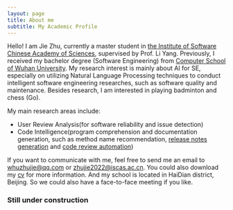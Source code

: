 ```yaml
---
layout: page
title: About me
subtitle: My Academic Profile
---
```


Hello! I am Jie Zhu, currently a master student in [the Institute of Software Chinese Academy of Sciences](http://www.iscas.ac.cn/), supervised by Prof. Li Yang. Previously, I received my bachelor degree (Software Engineering) from [Computer School of Wuhan University](http://cs.whu.edu.cn/). My research interest is mainly about AI for SE, especially on utilizing Natural Language Processing techniques to conduct intelligent software engineering researches, such as software quality and maintenance. Besides research, I am interested in playing badminton and chess (Go). 

My main research areas include:

- User Review Analysis(for software reliability and issue detection)
- Code Intelligence(program comprehension and documentation generation, such as method name recommendation, [release notes generation](https://arxiv.org/pdf/2201.06720.pdf) and [code review automation](https://arxiv.org/pdf/2208.08014.pdf))

If you want to communicate with me, feel free to send me an email to whuzhujie@qq.com or zhujie2022@iscas.ac.cn. You could also download my [cv](https://github.com/JasonZhu-WHU/jasonzhu-whu.github.io/blob/main/cv_zh.pdf) for more information. And my school is located in HaiDian district, Beijing. So we could also have a face-to-face meeting if you like.

### Still under construction
